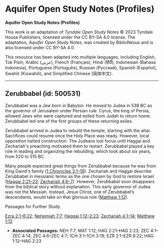# Aquifer Open Study Notes (Profiles)

**Aquifer Open Study Notes (Profiles)**

This work is an adaptation of *Tyndale Open Study Notes* © 2023 Tyndale House Publishers, licensed under the CC BY\-SA 4\.0 license. The adaptation, *Aquifer Open Study Notes*, was created by BiblioNexus and is also licensed under CC BY\-SA 4\.0\.

This resource has been adapted into multiple languages, including English, Tok Pisin, Arabic (عربي), French (Français), Hindi (हिंदी), Indonesian (Bahasa Indonesia), Portuguese (Português), Russian (Русский), Spanish (Español), Swahili (Kiswahili), and Simplified Chinese (简体中文).



--------------------------------

## Zerubbabel (id: 500531)

Zerubbabel was a Jew born in Babylon. He moved to Judea in 538 BC as the governor of Jerusalem under Persian rule. Cyrus, the king of Persia, allowed Jews who were captured and exiled from Judah to return home. Zerubbabel led one of the first groups of these returning exiles.

Zerubbabel arrived in Judea to rebuild the temple, starting with the altar. Sacrifices could resume once the Holy Place was ready. However, local opposition halted construction. The Judeans lost focus until Haggai and Zechariah's preaching motivated them to restart. Zerubbabel played a key role in leading and organizing the rebuilding, which took about six years, from 520 to 515 BC.

Many people expected great things from Zerubbabel because he was from King David's family ([1 Chronicles 3:1–19](https://ref.ly/1Chr3:1-1Chr3:19)). Zechariah and Haggai describe Zerubbabel in messianic terms as the one chosen by God to restore Israel ([Haggai 2:21–23](https://ref.ly/Hag2:21-Hag2:23); [Zechariah 4:6–7](https://ref.ly/Zech4:6-Zech4:7)). However, Zerubbabel soon disappears from the biblical story without explanation. This early governor of Judea was not the Messiah. Instead, Jesus Christ, one of Zerubbabel’s descendants, would take on that glorious role ([Matthew 1:12](https://ref.ly/Matt1:12)).

Passages for Further Study

[Ezra 2:1–6:22](https://ref.ly/Ezra2:1-Ezra6:22); [Nehemiah 7:7](https://ref.ly/Neh7:7); [Haggai 1:12–2:23](https://ref.ly/Hag1:12-Hag2:23); [Zechariah 4:1–14](https://ref.ly/Zech4:1-Zech4:14); [Matthew 1:12](https://ref.ly/Matt1:12)

* **Associated Passages:** NEH 7:7; MAT 1:12; HAG 2:21–HAG 2:23; ZEC 4:1–ZEC 4:14; ZEC 4:6–ZEC 4:7; 1CH 3:1–1CH 3:19; EZR 2:1–EZR 6:22; HAG 1:12–HAG 2:23

